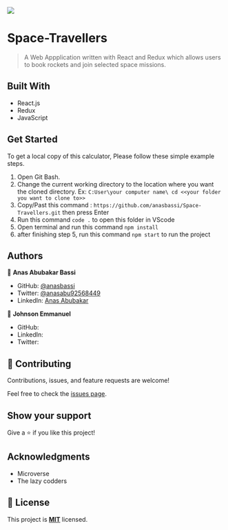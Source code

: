 ![](https://img.shields.io/badge/Microverse-blueviolet)

# Space-Travellers

> A Web Appplication written with React and Redux which allows users to book rockets and join selected space missions.

## Built With

- React.js
- Redux
- JavaScript

## Get Started

To get a local copy of this calculator, Please follow these simple example steps.

1. Open Git Bash.
2. Change the current working directory to the location where you want the cloned directory.
 Ex: `C:User\your computer name\ cd <<your folder you want to clone to>>`
3. Copy/Past this command :  `https://github.com/anasbassi/Space-Travellers.git`  then press Enter
4. Run this command `code .` to open this folder in VScode
5. Open terminal and run this command `npm install`
6. after finishing step 5, run this command `npm start` to run the project

## Authors

👤 **Anas Abubakar Bassi**

- GitHub: [@anasbassi](https://github.com/anasbassi)
- Twitter: [@anasabu92568449](https://twitter.com/anasabu92568449)
- LinkedIn: [Anas Abubakar](https://linkedin.com/in/anas-abubakar-7b352722b)

👤 **Johnson Emmanuel**

- GitHub: []()
- LinkedIn: []()
- Twitter: []()

## 🤝 Contributing

Contributions, issues, and feature requests are welcome!

Feel free to check the [issues page](../../issues/).

## Show your support

Give a ⭐️ if you like this project!

## Acknowledgments

- Microverse
- The lazy codders

## 📝 License

This project is [**MIT**](./MIT.md) licensed.
